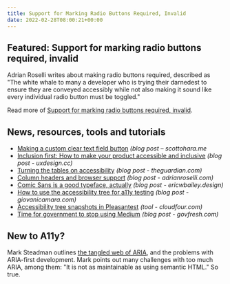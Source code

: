 ```yaml
---
title: Support for Marking Radio Buttons Required, Invalid
date: 2022-02-28T08:00:21+00:00
---
```


## Featured: Support for marking radio buttons required, invalid

Adrian Roselli writes about making radio buttons required, described as "The white whale to many a developer who is trying their darnedest to ensure they are conveyed accessibly while not also making it sound like every individual radio button must be toggled."

Read more of [Support for marking radio buttons required, invalid](https://adrianroselli.com/2022/02/support-for-marking-radio-buttons-required-invalid.html).

## News, resources, tools and tutorials

- [Making a custom clear text field button](https://www.scottohara.me//blog/2022/02/19/custom-clear-buttons.html) *(blog post – scottohara.me*
- [Inclusion first: How to make your product accessible and inclusive](https://uxdesign.cc/inclusion-first-how-to-make-your-product-accessible-and-inclusive-b8ccbeb24b22) _(blog post - uxdesign.cc)_
- [Turning the tables on accessibility](https://www.theguardian.com/info/2022/feb/22/turning-the-tables-on-accessibility) *(blog post - theguardian.com)*
- [Column headers and browser support](https://adrianroselli.com/2022/02/column-headers-and-browser-support.html) *(blog post - adrianroselli.com)*
- [Comic Sans is a good typeface, actually](https://ericwbailey.design/writing/comic-sans-is-a-good-typeface-actually/) *(blog post - ericwbailey.design)*
- [How to use the accessibility tree for a11y testing](https://giovanicamara.com/blog/how-to-use-the-accessibility-tree-for-a11y-testing/) *(blog post - giovanicamara.com)*
- [Accessibility tree snapshots in Pleasantest](https://cloudfour.com/thinks/accessibility-tree-snapshots-in-pleasantest/) *(tool - cloudfour.com)*
- [Time for government to stop using Medium](https://govfresh.com/thoughts/government-civictech-medium) *(blog post - govfresh.com)*

## New to A11y?

Mark Steadman outlines [the tangled web of ARIA](https://dev.to/steady5063/a-tangled-web-of-aria-50nk), and the problems with ARIA-first development. Mark points out many challenges with too much ARIA, among them: "It is not as maintainable as using semantic HTML." So true.
